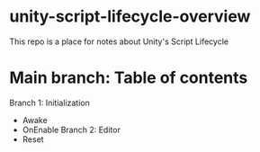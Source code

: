 # unity-script-lifecycle-overview
This repo is a place for notes about Unity's Script Lifecycle

# Main branch: Table of contents
Branch 1: Initialization 
- Awake
- OnEnable
Branch 2: Editor
- Reset
